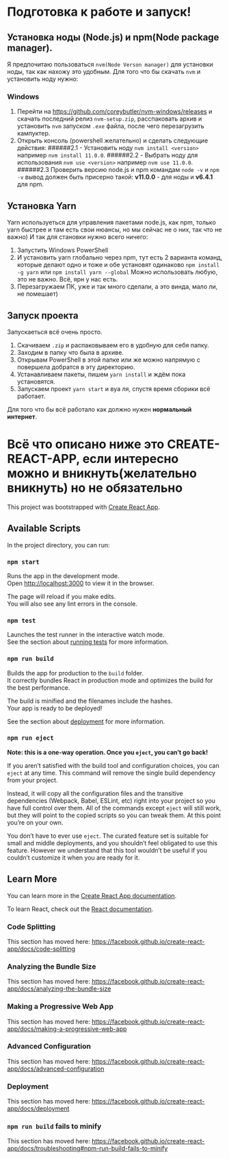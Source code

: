 # Подготовка к работе и запуск!

## Установка ноды (Node.js) и npm(Node package manager).
Я предпочитаю пользоваться `nvm(Node Verson manager)` для установки ноды, так как нахожу это удобным.
Для того что бы скачать `nvm` и установить ноду нужно:

### Windows 
1. Перейти на <a> https://github.com/coreybutler/nvm-windows/releases </a> и скачать поcледний релиз `nvm-setup.zip`,
расспаковать архив и установить `nvm` запуском `.exe` файла, после чего перезагрузить кампуктер.
2. Открыть консоль (powershell желательно) и сделать следующие действия:
######2.1 - Установить ноду `nvm install <version>` например `nvm install 11.0.0`.
######2.2 - Выбрать ноду для  использования `nvm use <version>` например `nvm use 11.0.0`.
######2.3 Проверить версию node.js и npm командам `node -v` и `npm -v` вывод должен быть присерно такой: <b>v11.0.0</b> - для ноды и <b>v6.4.1</b> для npm.

## Установка Yarn
Yarn  используеться для управления пакетами node.js, как npm, только yarn быстрее и там есть свои нюансы, но мы сейчас не о них, так что не важно)
И так для становки нужно всего ничего:
1. Запустить Windows PowerShell
2. И установить yarn глобально через npm, тут есть 2 варианта команд, которые делают одно и тоже и обе установят одинаково `npm install -g yarn` или `npm install yarn --global` Можно использовать любую, это не важно. Всё, ярн у нас есть.
3. Перезагружаем ПК, уже и так много сделали, а это винда, мало ли, не помешает)

## Запуск проекта
Запускаеться всё очень просто.
1. Скачиваем `.zip` и распаковываем его в удобную для себя папку.
2. Заходим в папку что была в архиве.
4. Открывам PowerShell в этой папке или же можно напрямую с повершела добратся в эту директорию.
5. Устанавливаем пакеты, пишем `yarn install` и ждём пока установятся.
6. Запускаем проект `yarn start` и вуа ля, спустя время сборики всё работает.

Для того что бы всё работало как должно нужен <b>нормальный интернет</b>.

# Всё что описано ниже это CREATE-REACT-APP, если интересно можно и вникнуть(желательно вникнуть) но не обязательно



This project was bootstrapped with [Create React App](https://github.com/facebook/create-react-app).

## Available Scripts

In the project directory, you can run:

### `npm start`

Runs the app in the development mode.<br>
Open [http://localhost:3000](http://localhost:3000) to view it in the browser.

The page will reload if you make edits.<br>
You will also see any lint errors in the console.

### `npm test`

Launches the test runner in the interactive watch mode.<br>
See the section about [running tests](https://facebook.github.io/create-react-app/docs/running-tests) for more information.

### `npm run build`

Builds the app for production to the `build` folder.<br>
It correctly bundles React in production mode and optimizes the build for the best performance.

The build is minified and the filenames include the hashes.<br>
Your app is ready to be deployed!

See the section about [deployment](https://facebook.github.io/create-react-app/docs/deployment) for more information.

### `npm run eject`

**Note: this is a one-way operation. Once you `eject`, you can’t go back!**

If you aren’t satisfied with the build tool and configuration choices, you can `eject` at any time. This command will remove the single build dependency from your project.

Instead, it will copy all the configuration files and the transitive dependencies (Webpack, Babel, ESLint, etc) right into your project so you have full control over them. All of the commands except `eject` will still work, but they will point to the copied scripts so you can tweak them. At this point you’re on your own.

You don’t have to ever use `eject`. The curated feature set is suitable for small and middle deployments, and you shouldn’t feel obligated to use this feature. However we understand that this tool wouldn’t be useful if you couldn’t customize it when you are ready for it.

## Learn More

You can learn more in the [Create React App documentation](https://facebook.github.io/create-react-app/docs/getting-started).

To learn React, check out the [React documentation](https://reactjs.org/).

### Code Splitting

This section has moved here: https://facebook.github.io/create-react-app/docs/code-splitting

### Analyzing the Bundle Size

This section has moved here: https://facebook.github.io/create-react-app/docs/analyzing-the-bundle-size

### Making a Progressive Web App

This section has moved here: https://facebook.github.io/create-react-app/docs/making-a-progressive-web-app

### Advanced Configuration

This section has moved here: https://facebook.github.io/create-react-app/docs/advanced-configuration

### Deployment

This section has moved here: https://facebook.github.io/create-react-app/docs/deployment

### `npm run build` fails to minify

This section has moved here: https://facebook.github.io/create-react-app/docs/troubleshooting#npm-run-build-fails-to-minify
